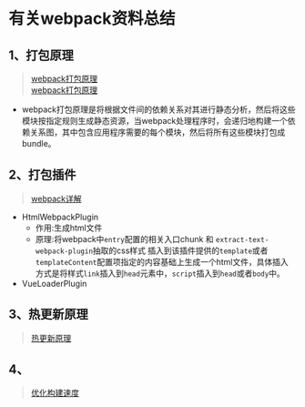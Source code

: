 # 有关webpack资料总结

## 1、打包原理

>[webpack打包原理](https://www.jianshu.com/p/e24ed38d89fd)  
>[webpack打包原理](https://www.php.cn/faq/462367.html)

+ webpack打包原理是将根据文件间的依赖关系对其进行静态分析，然后将这些模块按指定规则生成静态资源，当webpack处理程序时，会递归地构建一个依赖关系图，其中包含应用程序需要的每个模块，然后将所有这些模块打包成bundle。

## 2、打包插件

>[webpack详解](https://www.cnblogs.com/jinzhaozhao/p/10006131.html)

+ HtmlWebpackPlugin
    + 作用:生成html文件
    + 原理:将webpack中`entry`配置的相关入口chunk 和 `extract-text-webpack-plugin`抽取的css样式 插入到该插件提供的`template`或者`templateContent`配置项指定的内容基础上生成一个html文件，具体插入方式是将样式`link`插入到`head`元素中，`script`插入到`head`或者`body`中。
+ VueLoaderPlugin

## 3、热更新原理

>[热更新原理](https://juejin.im/post/6844904008432222215)

## 4、

>[优化构建速度](https://segmentfault.com/a/1190000018493260)
